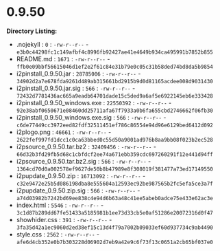 0.9.50
======

**Directory Listing:**

 - .nojekyll : `0` : `-rw-r--r--` - `e3b0c44298fc1c149afbf4c8996fb92427ae41e4649b934ca495991b7852b855`
 - README.md : `1671` : `-rw-r--r--` - `ffb0e09bbf56615046d1ef2e2f61c84e31b79e0c05c31b58ded74bd8da5b9854`
 - i2pinstall_0.9.50.jar : `28785006` : `-rw-r--r--` - `34902d2a7e678fda9261d489ab315661bd2915b9d0d81165acdee008d9031430`
 - i2pinstall_0.9.50.jar.sig : `566` : `-rw-r--r--` - `72432d7781436ac665a9eadb64701dade15c5ded9a6af5e6922145eb6e333428`
 - i2pinstall_0.9.50_windows.exe : `22550392` : `-rw-r--r--` - `92e38abf0650671e08460dd25711afa67f7933a0b6fa655cbd2746662f06fb30`
 - i2pinstall_0.9.50_windows.exe.sig : `566` : `-rw-r--r--` - `c6de77449cc3972eed82fdf32511451ef786c86554e94d96e6129bed6412d092`
 - i2plogo.png : `46661` : `-rw-r--r--` - `2622fef997fd1dcc1c0ca63bbed0c55d50a9001ad976b8aa9bb08f023b2ec528`
 - i2psource_0.9.50.tar.bz2 : `32409456` : `-rw-r--r--` - `66d32b3fd29fb5d68c1cbfdcf2ee74a671ebb359cdc697260291f12e441d94ff`
 - i2psource_0.9.50.tar.bz2.sig : `566` : `-rw-r--r--` - `1364cd70d0a002578ef9627de50b8b47989e8f308019f381477a73ed17149550`
 - i2pupdate_0.9.50.zip : `16713092` : `-rw-r--r--` - `c32e9472e25b5d086198dba8e555604a12593ec92be987565b2fc5efa5ce3a7f`
 - i2pupdate_0.9.50.zip.sig : `566` : `-rw-r--r--` - `a74d03982b7242bd69ee838c4e94d6b63a48c41ee5abeb0adce75e433e62ac3e`
 - index.html : `5546` : `-rw-r--r--` - `3c1d87b289dd67fe51433a5185981b1ee73d33cb5e0af51286e20072316d0f47`
 - showhider.css : `391` : `-rw-r--r--` - `3fa35d42a1ec9060d2ed38ef15c13d4f79a7002b09033ef60d937734c9ab4490`
 - style.css : `2562` : `-rw-r--r--` - `afe6d4cb352e0b7b303228d06902d7eb9a42e9c6f73f13c0651a2cb65bf037e0`
